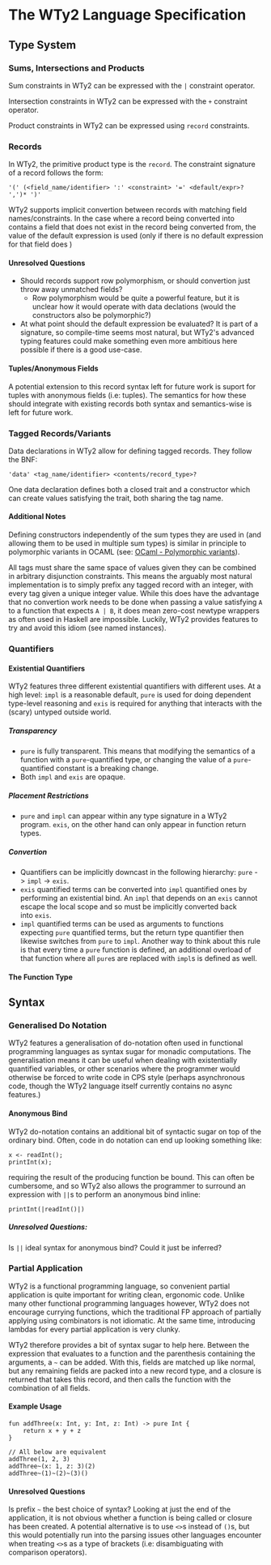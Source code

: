 # The WTy2 Language Specification

## Type System

### Sums, Intersections and Products

Sum constraints in WTy2 can be expressed with the `|` constraint operator.

Intersection constraints in WTy2 can be expressed with the `+` constraint operator.

Product constraints in WTy2 can be expressed using `record` constraints.

### Records

In WTy2, the primitive product type is the `record`. The constraint signature of a record follows the form:

`'(' (<field_name/identifier> ':' <constraint> '=' <default/expr>? ',')* ')'`

WTy2 supports implicit convertion between records with matching field names/constraints. In the case where a record being converted into contains a field that does not exist in the record being converted from, the value of the default expression is used (only if there is no default expression for that field does )

#### Unresolved Questions

- Should records support row polymorphism, or should convertion just throw away unmatched fields?
	- Row polymorphism would be quite a powerful feature, but it is unclear how it would operate with data declations (would the constructors also be polymorphic?)
- At what point should the default expression be evaluated? It is part of a signature, so compile-time seems most natural, but WTy2's advanced typing features could make something even more ambitious here possible if there is a good use-case.

#### Tuples/Anonymous Fields

A potential extension to this record syntax left for future work is suport for tuples with anonymous fields (i.e: tuples). The semantics for how these should integrate with existing records both syntax and semantics-wise is left for future work.

### Tagged Records/Variants

Data declarations in WTy2 allow for defining tagged records. They follow the BNF:

`'data' <tag_name/identifier> <contents/record_type>?`

One data declaration defines both a closed trait and a constructor which can create values satisfying the trait, both sharing the tag name.

#### Additional Notes

Defining constructors independently of the sum types they are used in (and allowing them to be used in multiple sum types) is similar in principle to polymorphic variants in OCAML (see: [OCaml - Polymorphic variants](https://v2.ocaml.org/manual/polyvariant.html)).

All tags must share the same space of values given they can be combined in arbitrary disjunction constraints. This means the arguably most natural implementation is to simply prefix any tagged record with an integer, with every tag given a unique integer value. While this does have the advantage that no convertion work needs to be done when passing a value satisfying `A` to a function that expects `A | B`, it does mean zero-cost newtype wrappers as often used in Haskell are impossible. Luckily, WTy2 provides features to try and avoid this idiom (see named instances).

### Quantifiers

#### Existential Quantifiers

WTy2 features three different existential quantifiers with different uses. At a high level: `impl` is a reasonable default, `pure` is used for doing dependent type-level reasoning and `exis` is required for anything that interacts with the (scary) untyped outside world.

##### Transparency

-   `pure` is fully transparent. This means that modifying the semantics of a function with a `pure`-quantified type, or changing the value of a `pure`-quantified constant is a breaking change.
-   Both `impl` and `exis` are opaque.

##### Placement Restrictions

-   `pure` and `impl` can appear within any type signature in a WTy2 program. `exis`, on the other hand can only appear in function return types.

##### Convertion

-   Quantifiers can be implicitly downcast in the following hierarchy: `pure` -> `impl` -> `exis`.
-   `exis` quantified terms can be converted into `impl` quantified ones by performing an existential bind. An `impl` that depends on an `exis` cannot escape the local scope and so must be implicitly converted back into `exis`.
-   `impl` quantified terms can be used as arguments to functions expecting `pure` quantified terms, but the return type quantifier then likewise switches from `pure` to `impl`. Another way to think about this rule is that every time a `pure` function is defined, an additional overload of that function where all `pure`s are replaced with `impl`s is defined as well.

#### The Function Type

## Syntax

### Generalised Do Notation

WTy2 features a generalisation of do-notation often used in functional programming languages as syntax sugar for monadic computations. The generalisation means it can be useful when dealing with existentially quantified variables, or other scenarios where the programmer would otherwise be forced to write code in CPS style (perhaps asynchronous code, though the WTy2 language itself currently contains no async features.)

#### Anonymous Bind

WTy2 do-notation contains an additional bit of syntactic sugar on top of the ordinary bind. Often, code in do notation can end up looking something like:

```
x <- readInt();
printInt(x);
```

requiring the result of the producing function be bound. This can often be cumbersome, and so WTy2 also allows the programmer to surround an expression with `||`s to perform an anonymous bind inline:

```
printInt(|readInt()|)
```

##### Unresolved Questions:

Is `||` ideal syntax for anonymous bind? Could it just be inferred?

### Partial Application

WTy2 is a functional programming language, so convenient partial application is quite important for writing clean, ergonomic code. Unlike many other functional programming languages however, WTy2 does not encourage currying functions, which the traditional FP approach of partially applying using combinators is not idiomatic. At the same time, introducing lambdas for every partial application is very clunky.

WTy2 therefore provides a bit of syntax sugar to help here. Between the expression that evaluates to a function and the parenthesis containing the arguments, a `~` can be added. With this, fields are matched up like normal, but any remaining fields are packed into a new record type, and a closure is returned that takes this record, and then calls the function with the combination of all fields.

#### Example Usage

```
fun addThree(x: Int, y: Int, z: Int) -> pure Int {
	return x + y + z
}

// All below are equivalent
addThree(1, 2, 3)
addThree~(x: 1, z: 3)(2)
addThree~(1)~(2)~(3)()
```

#### Unresolved Questions

Is prefix `~` the best choice of syntax? Looking at just the end of the application, it is not obvious whether a function is being called or closure has been created. A potential alternative is to use `<>`s instead of `()`s, but this would potentially run into the parsing issues other languages encounter when treating `<>`s as a type of brackets (i.e: disambiguating with comparison operators).
